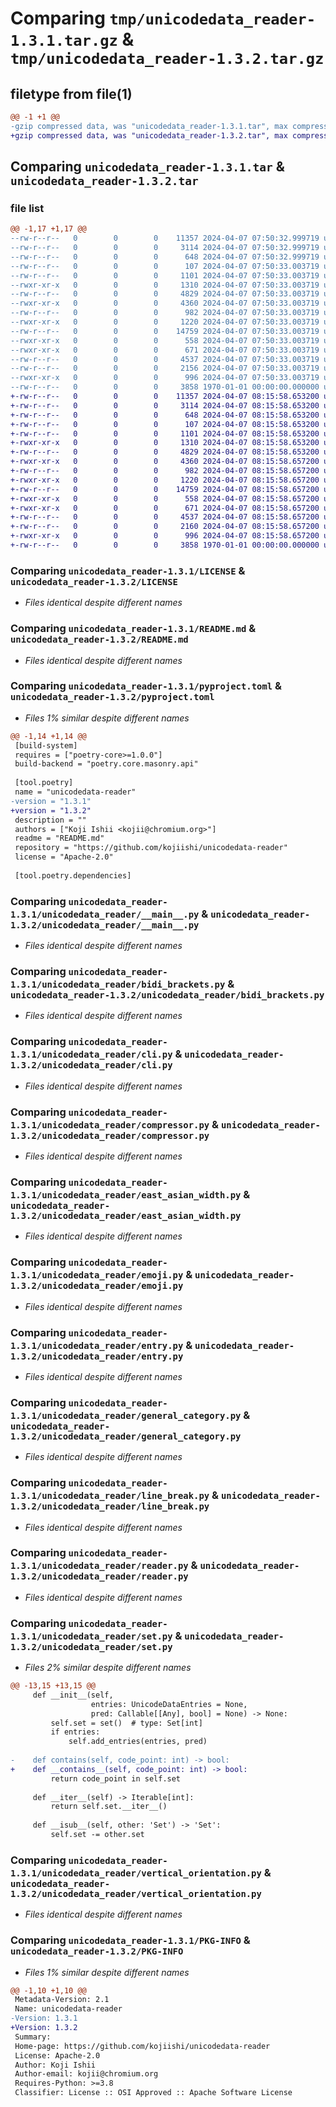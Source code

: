 # Comparing `tmp/unicodedata_reader-1.3.1.tar.gz` & `tmp/unicodedata_reader-1.3.2.tar.gz`

## filetype from file(1)

```diff
@@ -1 +1 @@
-gzip compressed data, was "unicodedata_reader-1.3.1.tar", max compression
+gzip compressed data, was "unicodedata_reader-1.3.2.tar", max compression
```

## Comparing `unicodedata_reader-1.3.1.tar` & `unicodedata_reader-1.3.2.tar`

### file list

```diff
@@ -1,17 +1,17 @@
--rw-r--r--   0        0        0    11357 2024-04-07 07:50:32.999719 unicodedata_reader-1.3.1/LICENSE
--rw-r--r--   0        0        0     3114 2024-04-07 07:50:32.999719 unicodedata_reader-1.3.1/README.md
--rw-r--r--   0        0        0      648 2024-04-07 07:50:32.999719 unicodedata_reader-1.3.1/pyproject.toml
--rw-r--r--   0        0        0      107 2024-04-07 07:50:33.003719 unicodedata_reader-1.3.1/unicodedata_reader/__init__.py
--rw-r--r--   0        0        0     1101 2024-04-07 07:50:33.003719 unicodedata_reader-1.3.1/unicodedata_reader/__main__.py
--rwxr-xr-x   0        0        0     1310 2024-04-07 07:50:33.003719 unicodedata_reader-1.3.1/unicodedata_reader/bidi_brackets.py
--rw-r--r--   0        0        0     4829 2024-04-07 07:50:33.003719 unicodedata_reader-1.3.1/unicodedata_reader/cli.py
--rwxr-xr-x   0        0        0     4360 2024-04-07 07:50:33.003719 unicodedata_reader-1.3.1/unicodedata_reader/compressor.py
--rw-r--r--   0        0        0      982 2024-04-07 07:50:33.003719 unicodedata_reader-1.3.1/unicodedata_reader/east_asian_width.py
--rwxr-xr-x   0        0        0     1220 2024-04-07 07:50:33.003719 unicodedata_reader-1.3.1/unicodedata_reader/emoji.py
--rw-r--r--   0        0        0    14759 2024-04-07 07:50:33.003719 unicodedata_reader-1.3.1/unicodedata_reader/entry.py
--rwxr-xr-x   0        0        0      558 2024-04-07 07:50:33.003719 unicodedata_reader-1.3.1/unicodedata_reader/general_category.py
--rwxr-xr-x   0        0        0      671 2024-04-07 07:50:33.003719 unicodedata_reader-1.3.1/unicodedata_reader/line_break.py
--rw-r--r--   0        0        0     4537 2024-04-07 07:50:33.003719 unicodedata_reader-1.3.1/unicodedata_reader/reader.py
--rw-r--r--   0        0        0     2156 2024-04-07 07:50:33.003719 unicodedata_reader-1.3.1/unicodedata_reader/set.py
--rwxr-xr-x   0        0        0      996 2024-04-07 07:50:33.003719 unicodedata_reader-1.3.1/unicodedata_reader/vertical_orientation.py
--rw-r--r--   0        0        0     3858 1970-01-01 00:00:00.000000 unicodedata_reader-1.3.1/PKG-INFO
+-rw-r--r--   0        0        0    11357 2024-04-07 08:15:58.653200 unicodedata_reader-1.3.2/LICENSE
+-rw-r--r--   0        0        0     3114 2024-04-07 08:15:58.653200 unicodedata_reader-1.3.2/README.md
+-rw-r--r--   0        0        0      648 2024-04-07 08:15:58.653200 unicodedata_reader-1.3.2/pyproject.toml
+-rw-r--r--   0        0        0      107 2024-04-07 08:15:58.653200 unicodedata_reader-1.3.2/unicodedata_reader/__init__.py
+-rw-r--r--   0        0        0     1101 2024-04-07 08:15:58.653200 unicodedata_reader-1.3.2/unicodedata_reader/__main__.py
+-rwxr-xr-x   0        0        0     1310 2024-04-07 08:15:58.653200 unicodedata_reader-1.3.2/unicodedata_reader/bidi_brackets.py
+-rw-r--r--   0        0        0     4829 2024-04-07 08:15:58.653200 unicodedata_reader-1.3.2/unicodedata_reader/cli.py
+-rwxr-xr-x   0        0        0     4360 2024-04-07 08:15:58.657200 unicodedata_reader-1.3.2/unicodedata_reader/compressor.py
+-rw-r--r--   0        0        0      982 2024-04-07 08:15:58.657200 unicodedata_reader-1.3.2/unicodedata_reader/east_asian_width.py
+-rwxr-xr-x   0        0        0     1220 2024-04-07 08:15:58.657200 unicodedata_reader-1.3.2/unicodedata_reader/emoji.py
+-rw-r--r--   0        0        0    14759 2024-04-07 08:15:58.657200 unicodedata_reader-1.3.2/unicodedata_reader/entry.py
+-rwxr-xr-x   0        0        0      558 2024-04-07 08:15:58.657200 unicodedata_reader-1.3.2/unicodedata_reader/general_category.py
+-rwxr-xr-x   0        0        0      671 2024-04-07 08:15:58.657200 unicodedata_reader-1.3.2/unicodedata_reader/line_break.py
+-rw-r--r--   0        0        0     4537 2024-04-07 08:15:58.657200 unicodedata_reader-1.3.2/unicodedata_reader/reader.py
+-rw-r--r--   0        0        0     2160 2024-04-07 08:15:58.657200 unicodedata_reader-1.3.2/unicodedata_reader/set.py
+-rwxr-xr-x   0        0        0      996 2024-04-07 08:15:58.657200 unicodedata_reader-1.3.2/unicodedata_reader/vertical_orientation.py
+-rw-r--r--   0        0        0     3858 1970-01-01 00:00:00.000000 unicodedata_reader-1.3.2/PKG-INFO
```

### Comparing `unicodedata_reader-1.3.1/LICENSE` & `unicodedata_reader-1.3.2/LICENSE`

 * *Files identical despite different names*

### Comparing `unicodedata_reader-1.3.1/README.md` & `unicodedata_reader-1.3.2/README.md`

 * *Files identical despite different names*

### Comparing `unicodedata_reader-1.3.1/pyproject.toml` & `unicodedata_reader-1.3.2/pyproject.toml`

 * *Files 1% similar despite different names*

```diff
@@ -1,14 +1,14 @@
 [build-system]
 requires = ["poetry-core>=1.0.0"]
 build-backend = "poetry.core.masonry.api"
 
 [tool.poetry]
 name = "unicodedata-reader"
-version = "1.3.1"
+version = "1.3.2"
 description = ""
 authors = ["Koji Ishii <kojii@chromium.org>"]
 readme = "README.md"
 repository = "https://github.com/kojiishi/unicodedata-reader"
 license = "Apache-2.0"
 
 [tool.poetry.dependencies]
```

### Comparing `unicodedata_reader-1.3.1/unicodedata_reader/__main__.py` & `unicodedata_reader-1.3.2/unicodedata_reader/__main__.py`

 * *Files identical despite different names*

### Comparing `unicodedata_reader-1.3.1/unicodedata_reader/bidi_brackets.py` & `unicodedata_reader-1.3.2/unicodedata_reader/bidi_brackets.py`

 * *Files identical despite different names*

### Comparing `unicodedata_reader-1.3.1/unicodedata_reader/cli.py` & `unicodedata_reader-1.3.2/unicodedata_reader/cli.py`

 * *Files identical despite different names*

### Comparing `unicodedata_reader-1.3.1/unicodedata_reader/compressor.py` & `unicodedata_reader-1.3.2/unicodedata_reader/compressor.py`

 * *Files identical despite different names*

### Comparing `unicodedata_reader-1.3.1/unicodedata_reader/east_asian_width.py` & `unicodedata_reader-1.3.2/unicodedata_reader/east_asian_width.py`

 * *Files identical despite different names*

### Comparing `unicodedata_reader-1.3.1/unicodedata_reader/emoji.py` & `unicodedata_reader-1.3.2/unicodedata_reader/emoji.py`

 * *Files identical despite different names*

### Comparing `unicodedata_reader-1.3.1/unicodedata_reader/entry.py` & `unicodedata_reader-1.3.2/unicodedata_reader/entry.py`

 * *Files identical despite different names*

### Comparing `unicodedata_reader-1.3.1/unicodedata_reader/general_category.py` & `unicodedata_reader-1.3.2/unicodedata_reader/general_category.py`

 * *Files identical despite different names*

### Comparing `unicodedata_reader-1.3.1/unicodedata_reader/line_break.py` & `unicodedata_reader-1.3.2/unicodedata_reader/line_break.py`

 * *Files identical despite different names*

### Comparing `unicodedata_reader-1.3.1/unicodedata_reader/reader.py` & `unicodedata_reader-1.3.2/unicodedata_reader/reader.py`

 * *Files identical despite different names*

### Comparing `unicodedata_reader-1.3.1/unicodedata_reader/set.py` & `unicodedata_reader-1.3.2/unicodedata_reader/set.py`

 * *Files 2% similar despite different names*

```diff
@@ -13,15 +13,15 @@
     def __init__(self,
                  entries: UnicodeDataEntries = None,
                  pred: Callable[[Any], bool] = None) -> None:
         self.set = set()  # type: Set[int]
         if entries:
             self.add_entries(entries, pred)
 
-    def contains(self, code_point: int) -> bool:
+    def __contains__(self, code_point: int) -> bool:
         return code_point in self.set
 
     def __iter__(self) -> Iterable[int]:
         return self.set.__iter__()
 
     def __isub__(self, other: 'Set') -> 'Set':
         self.set -= other.set
```

### Comparing `unicodedata_reader-1.3.1/unicodedata_reader/vertical_orientation.py` & `unicodedata_reader-1.3.2/unicodedata_reader/vertical_orientation.py`

 * *Files identical despite different names*

### Comparing `unicodedata_reader-1.3.1/PKG-INFO` & `unicodedata_reader-1.3.2/PKG-INFO`

 * *Files 1% similar despite different names*

```diff
@@ -1,10 +1,10 @@
 Metadata-Version: 2.1
 Name: unicodedata-reader
-Version: 1.3.1
+Version: 1.3.2
 Summary: 
 Home-page: https://github.com/kojiishi/unicodedata-reader
 License: Apache-2.0
 Author: Koji Ishii
 Author-email: kojii@chromium.org
 Requires-Python: >=3.8
 Classifier: License :: OSI Approved :: Apache Software License
```

